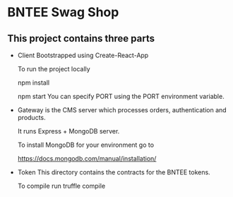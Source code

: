 # BNTEE Swag Shop

## This project contains three parts

*  Client
   Bootstrapped using Create-React-App
   
   To run the project locally
   
   npm install
   
   npm start
   You can specify PORT using the PORT environment variable.
   
*  Gateway is the CMS server which processes orders, authentication and products.
   
   It runs Express + MongoDB server.
   
   To install MongoDB for your environment go to 
   
   https://docs.mongodb.com/manual/installation/
*  Token 
   This directory contains the contracts for the BNTEE tokens.
   
   To compile run truffle compile
